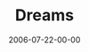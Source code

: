 ---
layout: message
category: message
series: "Hard Work"
title: "Dreams"
date: 2006-07-22-00-00
message_id: 59
sc-permalink-url: "http://soundcloud.com/crdschurch/dreams"
audio: "http://s3.amazonaws.com/crossroads-media/messages/audio/Hard_Work_06_Dreams_07-23-06_Myers.mp3"
audio-duration: "40:26"
tag: 
 - perseverance
 - humility
 - kevin
 - myers
 - atlanta
 - diamond
 - influence
 - dreams
 - community
 - goals
explicit: false
---